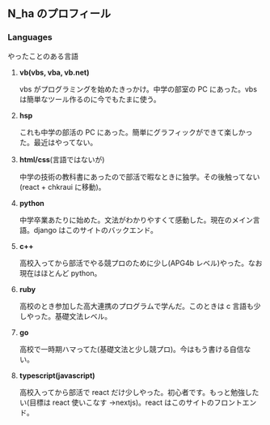 ## N_ha のプロフィール

### Languages

やったことのある言語

1. **vb(vbs, vba, vb.net)**

   vbs がプログラミングを始めたきっかけ。中学の部室の PC にあった。vbs は簡単なツール作るのに今でもたまに使う。

2. **hsp**

   これも中学の部活の PC にあった。簡単にグラフィックができて楽しかった。最近はやってない。

3. **html/css**(言語ではないが)

   中学の技術の教科書にあったので部活で暇なときに独学。その後触ってない(react + chkraui に移動)。

4. **python**

   中学卒業あたりに始めた。文法がわかりやすくて感動した。現在のメイン言語。django はこのサイトのバックエンド。

5. **c++**

   高校入ってから部活でやる競プロのために少し(APG4b レベル)やった。なお現在はほとんど python。

6. **ruby**

   高校のとき参加した高大連携のプログラムで学んだ。このときは c 言語も少しやった。基礎文法レベル。

7. **go**

   高校で一時期ハマってた(基礎文法と少し競プロ)。今はもう書ける自信ない。

8. **typescript(javascript)**

   高校入ってから部活で react だけ少しやった。初心者です。もっと勉強したい(目標は react 使いこなす →nextjs)。react はこのサイトのフロントエンド。

